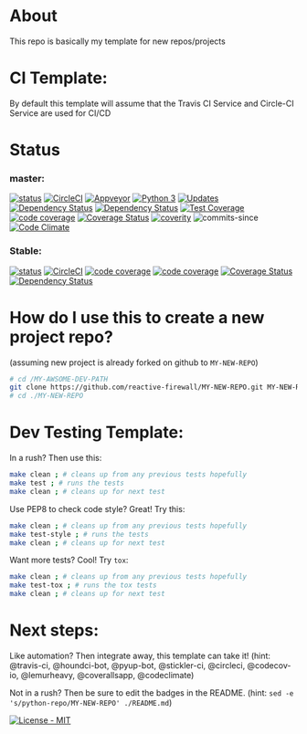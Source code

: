 # About
This repo is basically my template for new repos/projects

# CI Template:

By default this template will assume that the Travis CI Service and Circle-CI Service are used for CI/CD

# Status

### master:
[![status](https://travis-ci.org/reactive-firewall/python-repo.svg?branch=master)](https://travis-ci.org/reactive-firewall/python-repo)
[![CircleCI](https://circleci.com/gh/reactive-firewall/python-repo/tree/master.svg?style=svg)](https://circleci.com/gh/reactive-firewall/python-repo/tree/master)
[![Appveyor](https://ci.appveyor.com/api/projects/status/6gggp1wpbnnjokm4/branch/master?svg=true)](https://ci.appveyor.com/project/reactive-firewall/python-repo/branch/master)
[![Python 3](https://pyup.io/repos/github/reactive-firewall/python-repo/python-3-shield.svg)](https://pyup.io/repos/github/reactive-firewall/PiAP-python-tools/)
[![Updates](https://pyup.io/repos/github/reactive-firewall/python-repo/shield.svg)](https://pyup.io/repos/github/reactive-firewall/python-repo/)
[![Dependency Status](https://gemnasium.com/badges/github.com/reactive-firewall/python-repo.svg)](https://gemnasium.com/github.com/reactive-firewall/python-repo)
[![Dependency Status](https://www.versioneye.com/user/projects/59cc1dc1368b0831e6126dc6/badge.svg?style=flat-round)](https://www.versioneye.com/user/projects/59cc1dc1368b0831e6126dc6)
[![Test Coverage](https://api.codeclimate.com/v1/badges/f76f4e7e2eae6bff9b6a/test_coverage)](https://codeclimate.com/github/reactive-firewall/python-repo/test_coverage)
[![code coverage](https://codecov.io/gh/reactive-firewall/python-repo/branch/master/graph/badge.svg)](https://codecov.io/gh/reactive-firewall/python-repo/branch/master/)
[![Coverage Status](https://coveralls.io/repos/github/reactive-firewall/python-repo/badge.svg?branch=master)](https://coveralls.io/github/reactive-firewall/python-repo?branch=master)
[![coverity](https://scan.coverity.com/projects/13847/badge.svg)](https://scan.coverity.com/projects/reactive-firewall-python-repo)
![commits-since](https://img.shields.io/github/commits-since/reactive-firewall/python-repo/stable.svg?maxAge=9000)
[![Code Climate](https://codeclimate.com/github/reactive-firewall/python-repo/badges/gpa.svg)](https://codeclimate.com/github/reactive-firewall/python-repo)

### Stable:
[![status](https://travis-ci.org/reactive-firewall/python-repo.svg?branch=stable)](https://travis-ci.org/reactive-firewall/python-repo)
[![CircleCI](https://circleci.com/gh/reactive-firewall/python-repo/tree/stable.svg?style=svg)](https://circleci.com/gh/reactive-firewall/python-repo/tree/stable)
[![code coverage](https://codecov.io/gh/reactive-firewall/python-repo/branch/stable/graph/badge.svg)](https://codecov.io/gh/reactive-firewall/python-repo/branch/stable/)
[![code coverage](https://codecov.io/gh/reactive-firewall/python-repo/branch/stable/graph/badge.svg)](https://codecov.io/gh/reactive-firewall/python-repo/branch/stable/)
[![Coverage Status](https://coveralls.io/repos/github/reactive-firewall/python-repo/badge.svg?branch=stable)](https://coveralls.io/github/reactive-firewall/python-repo?branch=stable)
[![Dependency Status](https://www.versioneye.com/user/projects/59cc1dce368b083214208a72/badge.svg?style=flat-round)](https://www.versioneye.com/user/projects/59cc1dce368b083214208a72)


# How do I use this to create a new project repo?

(assuming new project is already forked on github to `MY-NEW-REPO`)

```bash
# cd /MY-AWSOME-DEV-PATH
git clone https://github.com/reactive-firewall/MY-NEW-REPO.git MY-NEW-REPO
# cd ./MY-NEW-REPO
```

# Dev Testing Template:

In a rush? Then use this:

```bash
make clean ; # cleans up from any previous tests hopefully
make test ; # runs the tests
make clean ; # cleans up for next test
```

Use PEP8 to check code style? Great! Try this:

```bash
make clean ; # cleans up from any previous tests hopefully
make test-style ; # runs the tests
make clean ; # cleans up for next test
```

Want more tests? Cool! Try `tox`:

```bash
make clean ; # cleans up from any previous tests hopefully
make test-tox ; # runs the tox tests
make clean ; # cleans up for next test
```

# Next steps:

Like automation? Then integrate away, this template can take it!
(hint: @travis-ci, @houndci-bot, @pyup-bot, @stickler-ci, @circleci, @codecov-io, @lemurheavy, @coverallsapp, @codeclimate)

Not in a rush? Then be sure to edit the badges in the README.
(hint: `sed -e 's/python-repo/MY-NEW-REPO' ./README.md`)


[![License - MIT](https://img.shields.io/github/license/reactive-firewall/PiAP-python-tools.svg?maxAge=2592000)](https://github.com/reactive-firewall/python-repo/blob/stable/LICENSE.md)

